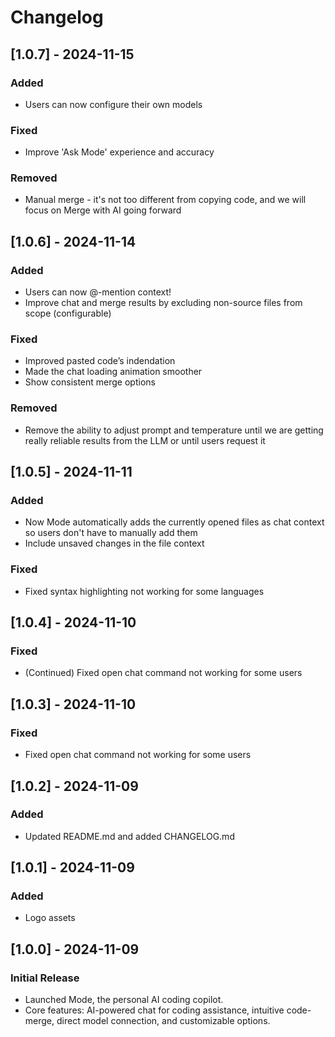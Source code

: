 # Changelog

## [1.0.7] - 2024-11-15
### Added
* Users can now configure their own models

### Fixed
* Improve 'Ask Mode' experience and accuracy

### Removed
* Manual merge - it's not too different from copying code, and we will focus on Merge with AI going forward

## [1.0.6] - 2024-11-14
### Added
* Users can now @-mention context!
* Improve chat and merge results by excluding non-source files from scope (configurable)

### Fixed
* Improved pasted code’s indendation
* Made the chat loading animation smoother
* Show consistent merge options

### Removed
* Remove the ability to adjust prompt and temperature until we are getting really reliable results from the LLM or until users request it

## [1.0.5] - 2024-11-11
### Added
- Now Mode automatically adds the currently opened files as chat context so users don't have to manually add them
- Include unsaved changes in the file context

### Fixed
- Fixed syntax highlighting not working for some languages

## [1.0.4] - 2024-11-10
### Fixed
- (Continued) Fixed open chat command not working for some users

## [1.0.3] - 2024-11-10
### Fixed
- Fixed open chat command not working for some users

## [1.0.2] - 2024-11-09
### Added
- Updated README.md and added CHANGELOG.md

## [1.0.1] - 2024-11-09
### Added
- Logo assets

## [1.0.0] - 2024-11-09
### Initial Release
- Launched Mode, the personal AI coding copilot.
- Core features: AI-powered chat for coding assistance, intuitive code-merge, direct model connection, and customizable options.